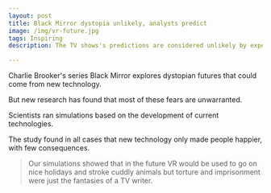 ```yaml
---
layout: post
title: Black Mirror dystopia unlikely, analysts predict
image: /img/vr-future.jpg
tags: Inspiring
description: The TV shows's predictions are considered unlikely by experts.

---
```


Charlie Brooker's series Black Mirror explores dystopian futures that could come from new technology.

But new research has found that most of these fears are unwarranted.

Scientists ran simulations based on the development of current technologies.

The study found in all cases that new technology only made people happier, with few consequences.

> Our simulations showed that in the future VR would be used to go on nice holidays and stroke cuddly animals but torture and imprisonment were just the fantasies of a TV writer.
